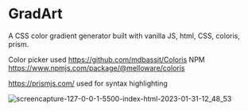 # GradArt
A CSS color gradient generator built with vanilla JS, html, CSS, coloris, prism.

Color picker used https://github.com/mdbassit/Coloris NPM https://www.npmjs.com/package/@melloware/coloris 

https://prismjs.com/ used for syntax highlighting



![screencapture-127-0-0-1-5500-index-html-2023-01-31-12_48_53](https://user-images.githubusercontent.com/115478939/215692630-1a13abc2-41f1-42d9-ae1e-a0d9ce5083ef.png)
